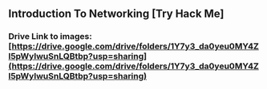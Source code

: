 ## Introduction To Networking [Try Hack Me]

### Drive Link to images: [https://drive.google.com/drive/folders/1Y7y3_da0yeu0MY4Zl5pWylwuSnLQBtbp?usp=sharing](https://drive.google.com/drive/folders/1Y7y3_da0yeu0MY4Zl5pWylwuSnLQBtbp?usp=sharing)
